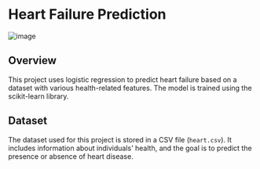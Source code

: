 # Heart Failure Prediction
![image](https://github.com/CPrasa/Heart-Failure-Prediction/assets/121708803/75d2c103-399a-4e64-8cf5-a8c8eb2e4134)

## Overview
This project uses logistic regression to predict heart failure based on a dataset with various health-related features. The model is trained using the scikit-learn library.

## Dataset
The dataset used for this project is stored in a CSV file (`heart.csv`). It includes information about individuals' health, and the goal is to predict the presence or absence of heart disease.
